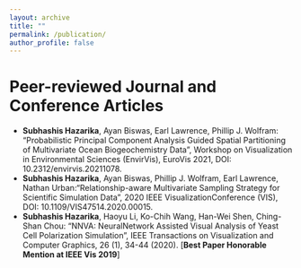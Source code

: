 ```yaml
---
layout: archive
title: ""
permalink: /publication/
author_profile: false
---
```


Peer-reviewed Journal and Conference Articles
======
* **Subhashis Hazarika**, Ayan Biswas, Earl Lawrence, Phillip J. Wolfram: “Probabilistic Principal Component Analysis Guided Spatial Partitioning of Multivariate Ocean Biogeochemistry Data”, Workshop on Visualization in Environmental Sciences (EnvirVis), EuroVis 2021, DOI: 10.2312/envirvis.20211078.
* **Subhashis Hazarika**, Ayan Biswas, Phillip J. Wolfram, Earl Lawrence, Nathan Urban:“Relationship-aware Multivariate Sampling Strategy for Scientific Simulation Data”, 2020 IEEE VisualizationConference (VIS), DOI: 10.1109/VIS47514.2020.00015.
* **Subhashis Hazarika**, Haoyu Li, Ko-Chih Wang, Han-Wei Shen, Ching-Shan Chou: “NNVA: NeuralNetwork Assisted Visual Analysis of Yeast Cell Polarization Simulation”, IEEE Transactions on Visualization and Computer Graphics, 26 (1), 34-44 (2020). \[**Best Paper Honorable Mention at IEEE Vis 2019**\]
